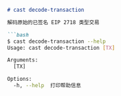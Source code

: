 ```markdown
# cast decode-transaction

解码原始的已签名 EIP 2718 类型交易

```bash
$ cast decode-transaction --help
Usage: cast decode-transaction [TX]

Arguments:
  [TX]  

Options:
  -h, --help  打印帮助信息
```
```
